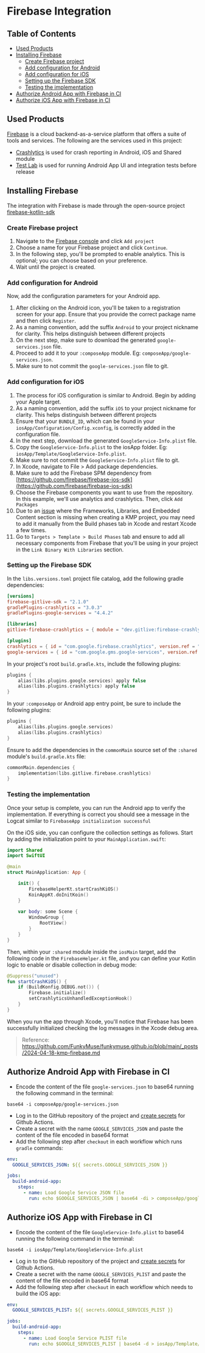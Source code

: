 # Firebase Integration

Table of Contents
-----------------

- [Used Products](#used-products)
- [Installing Firebase](#installing-firebase)
    - [Create Firebase project](#create-firebase-project)
    - [Add configuration for Android](#add-configuration-for-android)
    - [Add configuration for iOS](#add-configuration-for-ios)
    - [Setting up the Firebase SDK](#setting-up-the-firebase-sdk)
    - [Testing the implementation](#testing-the-implementation)
- [Authorize Android App with Firebase in CI](#authorize-android-app-with-firebase-in-ci)
- [Authorize iOS App with Firebase in CI](#authorize-ios-app-with-firebase-in-ci)

## Used Products

[Firebase](https://firebase.google.com/) is a cloud backend-as-a-service platform that offers a suite of tools and services. The following are the services used in this project:

- [Crashlytics](https://firebase.google.com/docs/crashlytics) is used for crash reporting in Android, iOS and Shared module
- [Test Lab](https://firebase.google.com/docs/test-lab) is used for running Android App UI and integration tests before release

## Installing Firebase

The integration with Firebase is made through the open-source project [firebase-kotlin-sdk](https://github.com/GitLiveApp/firebase-kotlin-sdk)

### Create Firebase project

1) Navigate to the [Firebase console](https://console.firebase.google.com/u/0/) and click `Add project`
2) Choose a name for your Firebase project and click `Continue`.
3) In the following step, you'll be prompted to enable analytics. This is optional; you can choose based on your preference.
4) Wait until the project is created.

### Add configuration for Android

Now, add the configuration parameters for your Android app.
1) After clicking on the Android icon, you'll be taken to a registration screen for your app. Ensure that you provide the correct package name and then click `Register`.
2) As a naming convention, add the suffix `Android` to your project nickname for clarity. This helps distinguish between different projects
3) On the next step, make sure to download the generated `google-services.json` file.
4) Proceed to add it to your `:composeApp` module. Eg: `composeApp/google-services.json`.
5) Make sure to not commit the `google-services.json` file to git.

### Add configuration for iOS

1) The process for iOS configuration is similar to Android. Begin by adding your Apple target.
2) As a naming convention, add the suffix `iOS` to your project nickname for clarity. This helps distinguish between different projects
3) Ensure that your `BUNDLE_ID`, which can be found in your `iosApp/Configuration/Config.xconfig`, is correctly added in the configuration file.
4) In the next step, download the generated `GoogleService-Info.plist` file.
5) Copy the `GoogleService-Info.plist` to the iosApp folder. Eg: `iosApp/Template/GoogleService-Info.plist`.
6) Make sure to not commit the `GoogleService-Info.plist` file to git.
7) In Xcode, navigate to File > Add package dependencies.
8) Make sure to add the Firebase SPM dependency from [https://github.com/firebase/firebase-ios-sdk](https://github.com/firebase/firebase-ios-sdk)
9) Choose the Firebase components you want to use from the repository. In this example, we'll use analytics and crashlytics. Then, click `Add Packages`
10) Due to an [issue](https://github.com/JetBrains/compose-multiplatform/issues/4026) where the Frameworks, Libraries, and Embedded Content section is missing when creating a KMP project, you may need to add it manually from the Build phases tab in Xcode and restart Xcode a few times.
11) Go to `Targets > Template > Build Phases` tab and ensure to add all necessary components from Firebase that you'll be using in your project in the `Link Binary With Libraries` section.

### Setting up the Firebase SDK

In the `libs.versions.toml` project file catalog, add the following gradle dependencies:

```toml
[versions]
firebase-gitlive-sdk = "2.1.0"
gradlePlugins-crashlytics = "3.0.3"
gradlePlugins-google-services = "4.4.2"

[libraries]
gitlive-firebase-crashlytics = { module = "dev.gitlive:firebase-crashlytics", version.ref = "firebase-gitlive-sdk" }

[plugins]
crashlytics = { id = "com.google.firebase.crashlytics", version.ref = "gradlePlugins-crashlytics" }
google-services = { id = "com.google.gms.google-services", version.ref = "gradlePlugins-google-services" }
```

In your project's root `build.gradle.kts`, include the following plugins:

```kotlin
plugins {
    alias(libs.plugins.google.services) apply false
    alias(libs.plugins.crashlytics) apply false    
}
```

In your `:composeApp` or Android app entry point, be sure to include the following plugins:

```kotlin
plugins { 
    alias(libs.plugins.google.services)
    alias(libs.plugins.crashlytics)
}
```

Ensure to add the dependencies in the `commonMain` source set of the `:shared` module's `build.gradle.kts` file:

```kotlin
commonMain.dependencies {
    implementation(libs.gitlive.firebase.crashlytics)
}
```

### Testing the implementation

Once your setup is complete, you can run the Android app to verify the implementation.
If everything is correct you should see a message in the Logcat similar to `FirebaseApp initialization successful`

On the iOS side, you can configure the collection settings as follows. Start by adding the initialization point to your `MainApplication.swift`:

```swift
import Shared
import SwiftUI

@main
struct MainApplication: App {

    init() {
        FirebaseHelperKt.startCrashKiOS()
        KoinAppKt.doInitKoin()
    }
    
    var body: some Scene {
        WindowGroup {
            RootView()
        }
    }
}
```

Then, within your `:shared` module inside the `iosMain` target, add the following code
in the `FirebaseHelper.kt` file, and you can define your Kotlin logic to enable or disable collection in debug mode:

```kotlin
@Suppress("unused")
fun startCrashKiOS() {
    if (BuildKonfig.DEBUG.not()) {
        Firebase.initialize()    
        setCrashlyticsUnhandledExceptionHook()
    }
}
```

When you run the app through Xcode, you'll notice that Firebase has been successfully initialized
checking the log messages in the Xcode debug area.

> Reference: https://github.com/FunkyMuse/funkymuse.github.io/blob/main/_posts/2024-04-18-kmp-firebase.md

## Authorize Android App with Firebase in CI

- Encode the content of the file `google-services.json` to base64 running the following command in the terminal:

```shell
base64 -i composeApp/google-services.json
```

- Log in to the GitHub repository of the project and [create secrets](https://docs.github.com/en/actions/security-for-github-actions/security-guides/using-secrets-in-github-actions#creating-secrets-for-a-repository) for Github Actions.
- Create a secret with the name `GOOGLE_SERVICES_JSON` and paste the content of the file encoded in base64 format
- Add the following step after `checkout` in each workflow which runs `gradle` commands:

```yaml
env:
  GOOGLE_SERVICES_JSON: ${{ secrets.GOOGLE_SERVICES_JSON }}

jobs:
  build-android-app:
    steps:
      - name: Load Google Service JSON file
        run: echo $GOOGLE_SERVICES_JSON | base64 -di > composeApp/google-services.json
```

## Authorize iOS App with Firebase in CI

- Encode the content of the file `GoogleService-Info.plist` to base64 running the following command in the terminal:

```shell
base64 -i iosApp/Template/GoogleService-Info.plist
```

- Log in to the GitHub repository of the project and [create secrets](https://docs.github.com/en/actions/security-for-github-actions/security-guides/using-secrets-in-github-actions#creating-secrets-for-a-repository) for Github Actions.
- Create a secret with the name `GOOGLE_SERVICES_PLIST` and paste the content of the file encoded in base64 format
- Add the following step after `checkout` in each workflow which needs to build the iOS app:

```yaml
env:
  GOOGLE_SERVICES_PLIST: ${{ secrets.GOOGLE_SERVICES_PLIST }}

jobs:
  build-android-app:
    steps:
      - name: Load Google Service PLIST file
        run: echo $GOOGLE_SERVICES_PLIST | base64 -d > iosApp/Template/GoogleService-Info.plist
```
